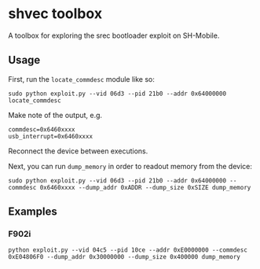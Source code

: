 # shvec toolbox

A toolbox for exploring the srec bootloader exploit on SH-Mobile.

## Usage

First, run the `locate_commdesc` module like so:

```
sudo python exploit.py --vid 06d3 --pid 21b0 --addr 0x64000000 locate_commdesc
```

Make note of the output, e.g.

```
commdesc=0x6460xxxx
usb_interrupt=0x6460xxxx
```

Reconnect the device between executions.

Next, you can run `dump_memory` in order to readout memory from the device:

```
sudo python exploit.py --vid 06d3 --pid 21b0 --addr 0x64000000 --commdesc 0x6460xxxx --dump_addr 0xADDR --dump_size 0xSIZE dump_memory
```

## Examples

### F902i
```
python exploit.py --vid 04c5 --pid 10ce --addr 0xE0000000 --commdesc 0xE04806F0 --dump_addr 0x30000000 --dump_size 0x400000 dump_memory
```
